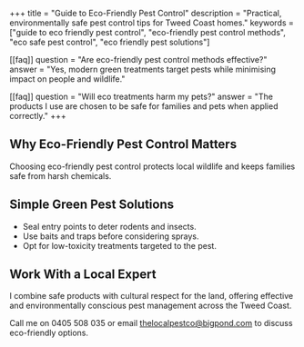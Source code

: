 +++
title = "Guide to Eco-Friendly Pest Control"
description = "Practical, environmentally safe pest control tips for Tweed Coast homes."
keywords = ["guide to eco friendly pest control", "eco-friendly pest control methods", "eco safe pest control", "eco friendly pest solutions"]

[[faq]]
question = "Are eco-friendly pest control methods effective?"
answer = "Yes, modern green treatments target pests while minimising impact on people and wildlife."

[[faq]]
question = "Will eco treatments harm my pets?"
answer = "The products I use are chosen to be safe for families and pets when applied correctly."
+++

## Why Eco-Friendly Pest Control Matters

Choosing eco-friendly pest control protects local wildlife and keeps families safe from harsh chemicals.

## Simple Green Pest Solutions

- Seal entry points to deter rodents and insects.
- Use baits and traps before considering sprays.
- Opt for low-toxicity treatments targeted to the pest.

## Work With a Local Expert

I combine safe products with cultural respect for the land, offering effective and environmentally conscious pest management across the Tweed Coast.

Call me on 0405 508 035 or email thelocalpestco@bigpond.com to discuss eco-friendly options.
